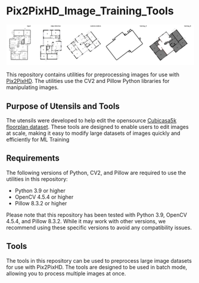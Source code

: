 # Pix2PixHD_Image_Training_Tools

![dataset segment preview](./imagesegment.jpg)


This repository contains utilities for preprocessing images for use with [Pix2PixHD](https://github.com/NVIDIA/pix2pixHD). The utilities use the CV2 and Pillow Python libraries for manipulating images. 

## Purpose of Utensils and Tools

The utensils were  developed to help edit the opensource [Cubicasa5k floorplan dataset](https://github.com/CubiCasa/CubiCasa5k). These tools are designed to enable users to edit images at scale, making it easy to modify large datasets of images quickly and efficiently for ML Training

## Requirements

The following versions of Python, CV2, and Pillow are required to use the utilities in this repository:

- Python 3.9 or higher
- OpenCV 4.5.4 or higher
- Pillow 8.3.2 or higher

Please note that this repository has been tested with Python 3.9, OpenCV 4.5.4, and Pillow 8.3.2. While it may work with other versions, we recommend using these specific versions to avoid any compatibility issues.

## Tools

The tools in this repository can be used to preprocess large image datasets for use with Pix2PixHD. The tools are designed to be used in batch mode, allowing you to process multiple images at once. 
